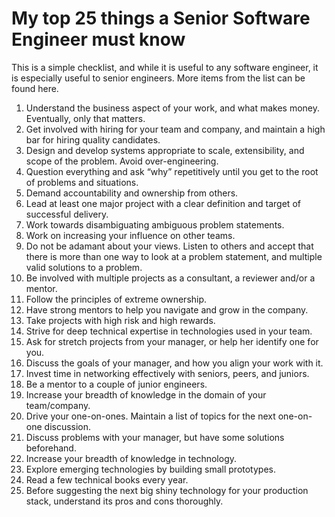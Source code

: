 # My top 25 things a Senior Software Engineer must know

This is a simple checklist, and while it is useful to any software engineer, it is especially useful to senior engineers. More items from the list can be found here.

1. Understand the business aspect of your work, and what makes money. Eventually, only that matters.
2. Get involved with hiring for your team and company, and maintain a high bar for hiring quality candidates.
3. Design and develop systems appropriate to scale, extensibility, and scope of the problem. Avoid over-engineering.
4. Question everything and ask “why” repetitively until you get to the root of problems and situations.
5. Demand accountability and ownership from others.
6. Lead at least one major project with a clear definition and target of successful delivery.
7. Work towards disambiguating ambiguous problem statements.
8. Work on increasing your influence on other teams.
9. Do not be adamant about your views. Listen to others and accept that there is more than one way to look at a problem statement, and multiple valid solutions to a problem.
10. Be involved with multiple projects as a consultant, a reviewer and/or a mentor.
11. Follow the principles of extreme ownership.
12. Have strong mentors to help you navigate and grow in the company.
13. Take projects with high risk and high rewards.
14. Strive for deep technical expertise in technologies used in your team.
15. Ask for stretch projects from your manager, or help her identify one for you.
16. Discuss the goals of your manager, and how you align your work with it.
17. Invest time in networking effectively with seniors, peers, and juniors.
18. Be a mentor to a couple of junior engineers.
19. Increase your breadth of knowledge in the domain of your team/company.
20. Drive your one-on-ones. Maintain a list of topics for the next one-on-one discussion.
21. Discuss problems with your manager, but have some solutions beforehand.
22. Increase your breadth of knowledge in technology.
23. Explore emerging technologies by building small prototypes.
24. Read a few technical books every year.
25. Before suggesting the next big shiny technology for your production stack, understand its pros and cons thoroughly.
